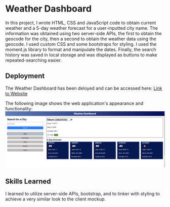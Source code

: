 # Weather Dashboard

In this project, I wrote HTML, CSS and JavaScript code to obtain current weather and a 5-day weather forecast for a user-inputted city name.  The information was obtained using two server-side APIs, the first to obtain the geocode for the city, then a second to obtain the weather data using the geocode.  I used custom CSS and some bootstraps for styling.  I used the moment.js library to format and manipulate the dates.  Finally, the search history was saved in local storage and was displayed as buttons to make repeated-searching easier.  


## Deployment

The Weather Dashboard has been deloyed and can be accessed here: 
<a href="https://greenmanaustin.github.io/weather-dashboard/#weather-dashboard" target="_blank">Link to Website</a>



The following image shows the web application's appearance and functionality:
![Appearance and Functionality](./assets/images/site_appearance.png)

## Skills Learned

I learned to utilize server-side APIs, bootstrap, and to tinker with styling to achieve a very similar look to the client mockup.  


